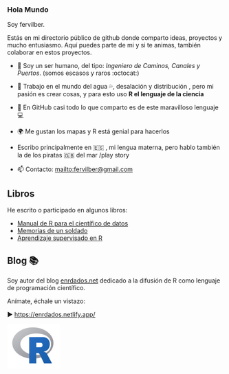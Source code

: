 ### Hola Mundo
Soy fervilber.

Estás en mi directorio público de github donde comparto ideas, proyectos y mucho entusiasmo.
Aquí puedes parte de mi y si te animas, también colaborar en estos proyectos.

-  :runner: Soy un ser humano, del tipo: *Ingeniero de Caminos, Canales y Puertos*. (somos escasos y raros  :octocat:)
- 🔭 Trabajo en el mundo del agua  :sweat_drops:, desalación y distribución , pero mi pasión es crear cosas, y para esto uso **R el lenguaje de la ciencia**
- 👯 En GitHub casi todo lo que comparto es de este maravilloso lenguaje :computer:
- :earth_africa: Me gustan los mapas y R está genial para hacerlos  
- Escribo principalmente en  :es: , mi lengua materna, pero hablo también la de los piratas :gb: del mar /play story
 
- 📫 Contacto: <mailto:fervilber@gmail.com>

## Libros

He escrito o participado en algunos libros:
 - [Manual de R para el científico de datos](https://drive.google.com/open?id=1EoLm-rqr5eikmpodb90uIGyju6E1jBjZ)
 - [Memorias de un soldado](https://www.bubok.es/libros/266691/Memorias-de-un-soldado-1919-24)
 - [Aprendizaje supervisado en R](https://fervilber.github.io/Aprendizaje-supervisado-en-R/)

## Blog 📚

Soy autor del blog [enrdados.net](https://enrdados.netlify.app/) dedicado a la difusión de R como lenguaje de programación científico.

Anímate, échale un vistazo:

▶️ https://enrdados.netlify.app/

![rlogo](logoR1.jpg)
